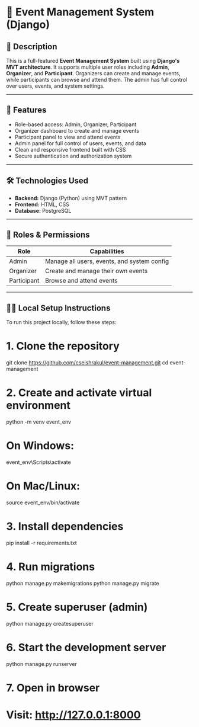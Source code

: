 # 🎉 Event Management System (Django)

## 📄 Description  
This is a full-featured **Event Management System** built using **Django's MVT architecture**. It supports multiple user roles including **Admin**, **Organizer**, and **Participant**. Organizers can create and manage events, while participants can browse and attend them. The admin has full control over users, events, and system settings.

---

## 🚀 Features  
- Role-based access: Admin, Organizer, Participant  
- Organizer dashboard to create and manage events  
- Participant panel to view and attend events  
- Admin panel for full control of users, events, and data  
- Clean and responsive frontend built with CSS  
- Secure authentication and authorization system  

---

## 🛠️ Technologies Used  
- **Backend:** Django (Python) using MVT pattern  
- **Frontend:** HTML, CSS  
- **Database:** PostgreSQL  

---

## 👥 Roles & Permissions  

| Role        | Capabilities                                |
|-------------|---------------------------------------------|
| Admin       | Manage all users, events, and system config |
| Organizer   | Create and manage their own events          |
| Participant | Browse and attend events                    |

---

## 🧑‍💻 Local Setup Instructions

To run this project locally, follow these steps:
# 1. Clone the repository
git clone https://github.com/cseishrakul/event-management.git
cd event-management

# 2. Create and activate virtual environment
python -m venv event_env
# On Windows:
event_env\Scripts\activate
# On Mac/Linux:
source event_env/bin/activate

# 3. Install dependencies
pip install -r requirements.txt

# 4. Run migrations
python manage.py makemigrations
python manage.py migrate

# 5. Create superuser (admin)
python manage.py createsuperuser

# 6. Start the development server
python manage.py runserver

# 7. Open in browser
# Visit: http://127.0.0.1:8000
